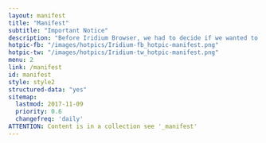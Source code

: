 ```yaml
---
layout: manifest
title: "Manifest"
subtitle: "Important Notice"
description: "Before Iridium Browser, we had to decide if we wanted to have cutting edge technologies like sandboxed processes, WebRTC, WebUSB … , or if we wanted to use a browser that respects our privacy. So we decided to use the power of free software and build a browser that can do both."
hotpic-fb: "/images/hotpics/Iridium-fb_hotpic-manifest.png"
hotpic-tw: "/images/hotpics/Iridium-tw_hotpic-manifest.png"
menu: 2
link: /manifest
id: manifest
style: style2
structured-data: "yes"
sitemap:
  lastmod: 2017-11-09
  priority: 0.6
  changefreq: 'daily'
ATTENTION: Content is in a collection see '_manifest'
---
```


